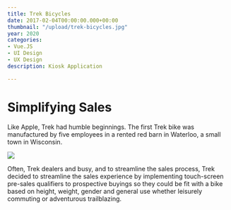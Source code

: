 ```yaml
---
title: Trek Bicycles
date: 2017-02-04T00:00:00.000+00:00
thumbnail: "/upload/trek-bicycles.jpg"
year: 2020
categories:
- Vue.JS
- UI Design
- UX Design
description: Kiosk Application

---
```

# Simplifying Sales

Like Apple, Trek had humble beginnings. The first Trek bike was manufactured by five employees in a rented red barn in Waterloo, a small town in Wisconsin.

![](/upload/trek-bikes-orchestrator.jpg)

Often, Trek dealers and busy, and to streamline the sales process, Trek decided to streamline the sales experience by implementing touch-screen pre-sales qualifiers to prospective buyings so they could be fit with a bike based on height, weight, gender and general use whether leisurely commuting or adventurous trailblazing. 